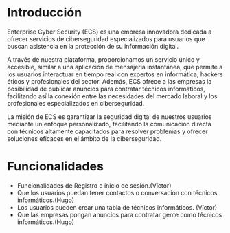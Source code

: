 # Introducción

Enterprise Cyber Security (ECS) es una empresa innovadora dedicada a ofrecer servicios de ciberseguridad especializados para usuarios que buscan asistencia en la protección de su información digital. 

A través de nuestra plataforma, proporcionamos un servicio único y accesible, similar a una aplicación de mensajería instantánea, que permite a los usuarios interactuar en tiempo real con expertos en informática, hackers éticos y profesionales del sector. 
Además, ECS ofrece a las empresas la posibilidad de publicar anuncios para contratar técnicos informáticos, facilitando así la conexión entre las necesidades del mercado laboral y los profesionales especializados en ciberseguridad. 

La misión de ECS es garantizar la seguridad digital de nuestros usuarios mediante un enfoque personalizado, facilitando la comunicación directa con técnicos altamente capacitados para resolver problemas y ofrecer soluciones eficaces en el ámbito de la ciberseguridad.


# Funcionalidades
- Funcionalidades de Registro e inicio de sesión.(Víctor)
- Que los usuarios puedan tener contactos o conversación con técnicos informáticos.(Hugo)
- Los usuarios pueden crear una tabla de técnicos informáticos. (Víctor)
- Que las empresas pongan anuncios para contratar gente como técnicos informáticos.(Hugo)
